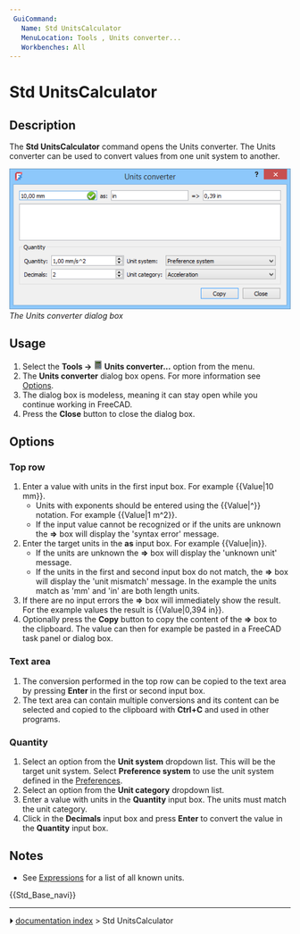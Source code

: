 ```yaml
---
 GuiCommand:
   Name: Std UnitsCalculator
   MenuLocation: Tools , Units converter...
   Workbenches: All
---
```


# Std UnitsCalculator

## Description

The **Std UnitsCalculator** command opens the Units converter. The Units converter can be used to convert values from one unit system to another.

 ![](images/Std_UnitsCalculator_Dialog.png )  
*The Units converter dialog box*

## Usage

1.  Select the **Tools → <img src="images/Std_UnitsCalculator.svg" width=16px> Units converter...** option from the menu.
2.  The **Units converter** dialog box opens. For more information see [Options](#Options.md).
3.  The dialog box is modeless, meaning it can stay open while you continue working in FreeCAD.
4.  Press the **Close** button to close the dialog box.

## Options

### Top row 

1.  Enter a value with units in the first input box. For example {{Value|10 mm}}.
    -   Units with exponents should be entered using the {{Value|^}} notation. For example {{Value|1 m^2}}.
    -   If the input value cannot be recognized or if the units are unknown the **=\>** box will display the \'syntax error\' message.
2.  Enter the target units in the **as** input box. For example {{Value|in}}.
    -   If the units are unknown the **=\>** box will display the \'unknown unit\' message.
    -   If the units in the first and second input box do not match, the **=\>** box will display the \'unit mismatch\' message. In the example the units match as \'mm\' and \'in\' are both length units.
3.  If there are no input errors the **=\>** box will immediately show the result. For the example values the result is {{Value|0,394 in}}.
4.  Optionally press the **Copy** button to copy the content of the **=\>** box to the clipboard. The value can then for example be pasted in a FreeCAD task panel or dialog box.

### Text area 

1.  The conversion performed in the top row can be copied to the text area by pressing **Enter** in the first or second input box.
2.  The text area can contain multiple conversions and its content can be selected and copied to the clipboard with **Ctrl+C** and used in other programs.

### Quantity

1.  Select an option from the **Unit system** dropdown list. This will be the target unit system. Select **Preference system** to use the unit system defined in the [Preferences](Preferences_Editor#Units.md).
2.  Select an option from the **Unit category** dropdown list.
3.  Enter a value with units in the **Quantity** input box. The units must match the unit category.
4.  Click in the **Decimals** input box and press **Enter** to convert the value in the **Quantity** input box.

## Notes

-   See [Expressions](Expressions#Units.md) for a list of all known units.




 {{Std_Base_navi}}



---
⏵ [documentation index](../README.md) > Std UnitsCalculator
